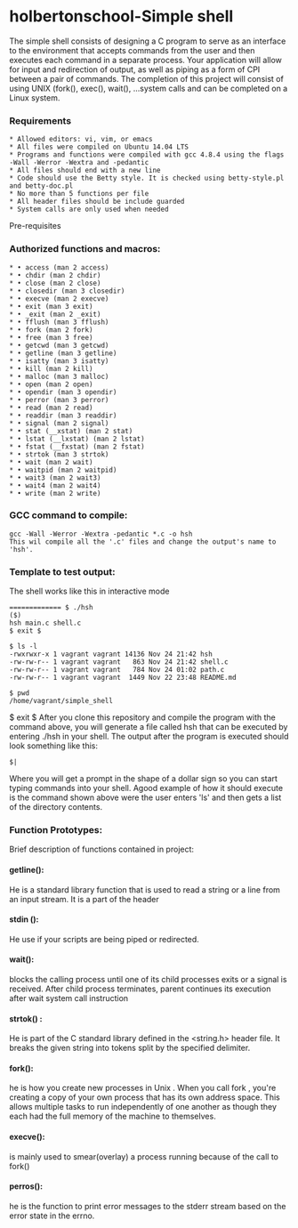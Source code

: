# holbertonschool-Simple shell
The simple shell consists of designing a C program to serve as an interface to the environment that accepts commands from the user and then executes each command in a separate process. Your application will allow for input and redirection of output, as well as piping as a form of CPI between a pair of commands. The completion of this project will consist of using UNIX (fork(), exec(), wait(), ...system calls and can be completed on a Linux system.
### Requirements
    * Allowed editors: vi, vim, or emacs
    * All files were compiled on Ubuntu 14.04 LTS
    * Programs and functions were compiled with gcc 4.8.4 using the flags -Wall -Werror -Wextra and -pedantic
    * All files should end with a new line
    * Code should use the Betty style. It is checked using betty-style.pl and betty-doc.pl
    * No more than 5 functions per file
    * All header files should be include guarded
    * System calls are only used when needed
Pre-requisites
### Authorized functions and macros:
    * • access (man 2 access)
    * • chdir (man 2 chdir)
    * • close (man 2 close)
    * • closedir (man 3 closedir)
    * • execve (man 2 execve)
    * • exit (man 3 exit)
    * • _exit (man 2 _exit)
    * • fflush (man 3 fflush)
    * • fork (man 2 fork)
    * • free (man 3 free)
    * • getcwd (man 3 getcwd)
    * • getline (man 3 getline)
    * • isatty (man 3 isatty)
    * • kill (man 2 kill)
    * • malloc (man 3 malloc)
    * • open (man 2 open)
    * • opendir (man 3 opendir)
    * • perror (man 3 perror)
    * • read (man 2 read)
    * • readdir (man 3 readdir)
    * • signal (man 2 signal)
    * • stat (__xstat) (man 2 stat)
    * • lstat (__lxstat) (man 2 lstat)
    * • fstat (__fxstat) (man 2 fstat)
    * • strtok (man 3 strtok)
    * • wait (man 2 wait)
    * • waitpid (man 2 waitpid)
    * • wait3 (man 2 wait3)
    * • wait4 (man 2 wait4)
    * • write (man 2 write)
### GCC command to compile:
```
gcc -Wall -Werror -Wextra -pedantic *.c -o hsh
This wil compile all the '.c' files and change the output's name to 'hsh'.
```
### Template to test output:
The shell works like this in interactive mode
```
============= $ ./hsh
($)
hsh main.c shell.c
$ exit $
```
```
$ ls -l
-rwxrwxr-x 1 vagrant vagrant 14136 Nov 24 21:42 hsh
-rw-rw-r-- 1 vagrant vagrant   863 Nov 24 21:42 shell.c
-rw-rw-r-- 1 vagrant vagrant   784 Nov 24 01:02 path.c
-rw-rw-r-- 1 vagrant vagrant  1449 Nov 22 23:48 README.md
```
```
$ pwd
/home/vagrant/simple_shell
```
$ exit
$
After you clone this repository and compile the program with the command above, you will generate a file called hsh that can be executed by entering ./hsh in your shell.
The output after the program is executed should look something like this:
```
$|
```
Where you will get a prompt in the shape of a dollar sign so you can start typing commands into your shell. Agood example of how it should execute is the command shown above were the user enters 'ls' and then gets a list of the directory contents.
### Function Prototypes:
Brief description of functions contained in project:
#### getline():
He is a standard library function that is used to read a string or a line from an input stream. It is a part of the <string> header
#### stdin ():
He use if your scripts are being piped or redirected.
#### wait():
blocks the calling process until one of its child processes exits or a signal is received. After child process terminates, parent continues its execution after wait system call instruction
#### strtok() :
 He is part of the C standard library defined in the <string.h> header file. It breaks the given string into tokens split by the specified delimiter.
#### fork():
he is how you create new processes in Unix . When you call fork , you're creating a copy of your own process that has its own address space. This allows multiple tasks to run independently of one another as though they each had the full memory of the machine to themselves.
#### execve():
is mainly used to smear(overlay) a process running because of the call to fork()
#### perros():
he is the function to  print error messages to the stderr stream based on the error state in the errno.
